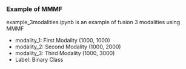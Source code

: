 ### Example of MMMF
example_3modalities.ipynb is an example of fusion 3 modalities using MMMF
- modality_1: First Modality (1000, 1000)
- modality_2: Second Modality (1000, 2000)
- modality_3: Third Modality (1000, 3000)
- Label: Binary Class
